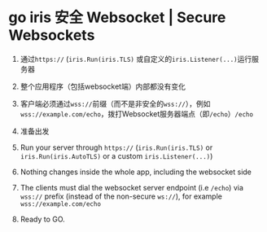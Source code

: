 # go iris 安全 Websocket | Secure Websockets

1. 通过`https://` (`iris.Run(iris.TLS)` 或自定义的`iris.Listener(...)`运行服务器
2. 整个应用程序（包括websocket端）内部都没有变化
3. 客户端必须通过`wss://`前缀（而不是非安全的`wss://`），例如`wss://example.com/echo`，拨打Websocket服务器端点（即`/echo`）`/echo`
4. 准备出发

1. Run your server through `https://` (`iris.Run(iris.TLS)` or `iris.Run(iris.AutoTLS)` or a custom `iris.Listener(...)`)
2. Nothing changes inside the whole app, including the websocket side
3. The clients must dial the websocket server endpoint (i.e `/echo`) via `wss://` prefix (instead of the non-secure `ws://`), for example `wss://example.com/echo`
4. Ready to GO.

